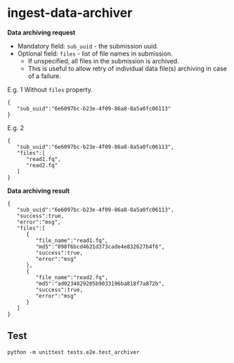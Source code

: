 # ingest-data-archiver

__Data archiving request__

- Mandatory field: `sub_uuid` - the submission uuid.
- Optional field: `files` - list of file names in submission. 
    - If unspecified, all files in the submission is archived.
    - This is useful to allow retry of individual data file(s) archiving in case of a failure.

E.g. 1 Without `files` property.
```
{
   "sub_uuid":"6e6097bc-b23e-4f09-86a8-8a5a0fc06113"
}
```

E.g. 2
```
{
   "sub_uuid":"6e6097bc-b23e-4f09-86a8-8a5a0fc06113",
   "files":[
      "read1.fq",
      "read2.fq"
   ]
}
```


__Data archiving result__
```
{
   "sub_uuid":"6e6097bc-b23e-4f09-86a8-8a5a0fc06113",
   "success":true,
   "error":"msg",
   "files":[
      {
         "file_name":"read1.fq",
         "md5":"098f6bcd4621d373cade4e832627b4f6",
         "success":true,
         "error":"msg"
      },
      {
         "file_name":"read2.fq",
         "md5":"ad0234829205b9033196ba818f7a872b",
         "success":true,
         "error":"msg"
      }
   ]
}
```


## Test
```
python -m unittest tests.e2e.test_archiver
```